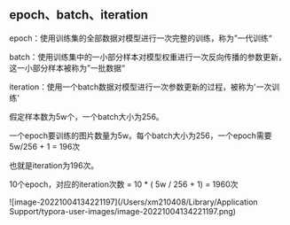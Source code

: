 ##  epoch、batch、iteration

epoch：使用训练集的全部数据对模型进行一次完整的训练，称为”一代训练“

batch：使用训练集中的一小部分样本对模型权重进行一次反向传播的参数更新，这一小部分样本被称为”一批数据“

iteration：使用一个batch数据对模型进行一次参数更新的过程，被称为'一次训练'



假定样本数为5w个，一个batch大小为256。

一个epoch要训练的图片数量为5w。每个batch大小为256，一个epoch需要5w/256 + 1 = 196次

也就是iteration为196次。

10个epoch，对应的iteration次数 = 10 * ( 5w / 256 + 1) = 1960次

![image-20221004134221197](/Users/xm210408/Library/Application Support/typora-user-images/image-20221004134221197.png)